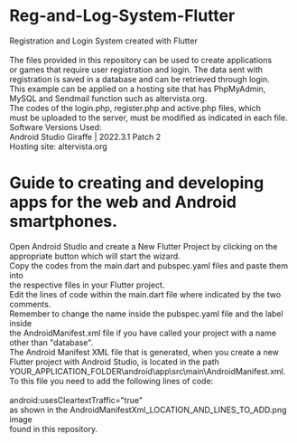  # Reg-and-Log-System-Flutter
Registration and Login System created with Flutter
 <br>
 <br>
The files provided in this repository can be used to create applications
 <br>
or games that require user registration and login. The data sent with
 <br>
registration is saved in a database and can be retrieved through login.
 <br>
This example can be applied on a hosting site that has PhpMyAdmin, 
 <br>
MySQL and Sendmail function such as altervista.org.
 <br>
The codes of the login.php, register.php and active.php files, which 
 <br>
 must be uploaded to the server, must be modified as indicated in each file.
 <br>
Software Versions Used:
 <br>
Android Studio Giraffe | 2022.3.1 Patch 2
<br>
Hosting site: altervista.org
 # Guide to creating and developing apps for the web and Android smartphones.
Open Android Studio and create a New Flutter Project by clicking on the
 <br>
appropriate button which will start the wizard.
 <br>
Copy the codes from the main.dart and pubspec.yaml files and paste them into
 <br>
the respective files in your Flutter project.
 <br>
Edit the lines of code within the main.dart file where indicated by the two comments.
 <br>
Remember to change the name inside the pubspec.yaml file and the label inside
 <br>
the AndroidManifest.xml file if you have called your project with a name other than "database".
 <br>
The Android Manifest XML file that is generated, when you create a new
 <br>
Flutter project with Android Studio, is located in the path
 <br>
YOUR_APPLICATION_FOLDER\android\app\src\main\AndroidManifest.xml.
 <br>
To this file you need to add the following lines of code:
 <br>
<uses-permission android:name="android.permission.INTERNET"/>
 <br>
android:usesCleartextTraffic="true"
 <br>
as shown in the AndroidManifestXml_LOCATION_AND_LINES_TO_ADD.png image
 <br>
found in this repository.
